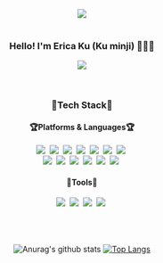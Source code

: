 <div align="center">
<img src="https://capsule-render.vercel.app/api?type=waving&color=gradient&height=120&animation=fadeIn&section=footer&text=🖥⌨🖱&fontAlign=70" />
</div>
<br>
<div align="center">
  
  <h3>Hello! I'm Erica Ku (Ku minji) 🥰😊🤩</h3>
  <p>
    <a href="https://github.com/Erica-Ku"><img src="https://hits.seeyoufarm.com/api/count/incr/badge.svg?url=https%3A%2F%2Fgithub.com%2FErica-Ku&count_bg=%23FFD182&title_bg=%23F78500&icon=&icon_color=%23E7E7E7&title=%F0%9F%92%8C+++&edge_flat=false"/></a>
  </p>
  
</div>
<br>
<div align="center">
  
  <h3>💝Tech Stack💝</h3>
  <h4>🏆Platforms & Languages🏆</h4>
  <img src="https://img.shields.io/badge/Java-007396?style=flat-square&logo=Java&logoColor=white"/>&nbsp;
  <img src="https://img.shields.io/badge/HTML-E34F26?style=flat-square&logo=HTML5&logoColor=white"/>&nbsp;
  <img src="https://img.shields.io/badge/CSS-1572B6?style=flat-square&logo=css3&logoColor=white"/>&nbsp;
  <img src="https://img.shields.io/badge/JavaScript-ffb13b?style=flat-square&logo=javascript&logoColor=white"/>&nbsp;
  <img src="https://img.shields.io/badge/React-61DAFB?style=flat-square&logo=React&logoColor=white"/>&nbsp;
  <img src="https://img.shields.io/badge/Firebase-FFCA28?style=flat-square&logo=Firebase&logoColor=white"/>&nbsp;
  <img src="https://img.shields.io/badge/Figma-F24E1E?style=flat-square&logo=Figma&logoColor=white"/>&nbsp;<br>
  <img src="https://img.shields.io/badge/JSP-E4637C?style=flat-square&logo=JSP&logoColor=white"/>&nbsp;
  <img src="https://img.shields.io/badge/Servlet-007396?style=flat-square&logo=Java&logoColor=white"/>&nbsp;
  <img src="https://img.shields.io/badge/MySQL-4479A1?style=flat-square&logo=MySQL&logoColor=white"/>&nbsp;
  <img src="https://img.shields.io/badge/Python-3776AB?style=flat-square&logo=Python&logoColor=white"/>&nbsp;
  <img src="https://img.shields.io/badge/R-276DC3?style=flat-square&logo=R&logoColor=white"/>&nbsp;
  <img src="https://img.shields.io/badge/SpringBoot-6DB33F?style=flat-square&logo=Spring Boot&logoColor=white"/>&nbsp;<br>
  
  <h4>🔨Tools🔨</h4>
  <img src="https://img.shields.io/badge/Eclipse-2C2255?style=flat-square&logo=Eclipse IDE&logoColor=white"/>&nbsp
  <img src="https://img.shields.io/badge/VSCode-007ACC?style=flat-square&logo=Visual Studio Code&logoColor=white"/>&nbsp
  <img src="https://img.shields.io/badge/RStudio-75AADB?style=flat-square&logo=RStudio&logoColor=white"/>&nbsp
  <img src="https://img.shields.io/badge/PyCharm-000000?style=flat-square&logo=pycharm&logoColor=white"/>&nbsp
  
</div>
<br>
<br>
<br>
<div align=center>
  
![Anurag's github stats](https://github-readme-stats.vercel.app/api?username=Erica-Ku&show_icons=true&theme=solarized-light)
  [![Top Langs](https://github-readme-stats.vercel.app/api/top-langs/?username=Erica-Ku&layout=compact&theme=solarized-light)](https://github.com/metleeha)
  
</div>

<!--
**Erica-Ku/Erica-Ku** is a ✨ _special_ ✨ repository because its `README.md` (this file) appears on your GitHub profile.

Here are some ideas to get you started:

- 🔭 I’m currently working on ...
- 🌱 I’m currently learning ...
- 👯 I’m looking to collaborate on ...
- 🤔 I’m looking for help with ...
- 💬 Ask me about ...
- 📫 How to reach me: ...
- 😄 Pronouns: ...
- ⚡ Fun fact: ...
-->
